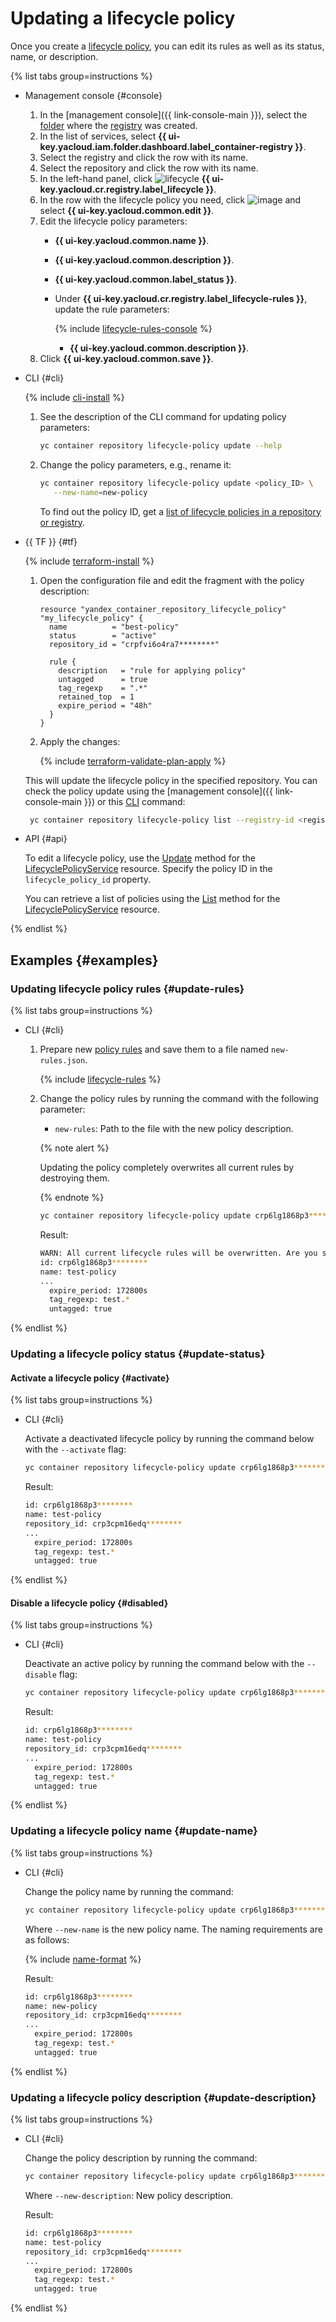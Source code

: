 # Updating a lifecycle policy

Once you create a [lifecycle policy](../../concepts/lifecycle-policy.md), you can edit its rules as well as its status, name, or description.

{% list tabs group=instructions %}

- Management console {#console}

   1. In the [management console]({{ link-console-main }}), select the [folder](../../../resource-manager/concepts/resources-hierarchy.md#folder) where the [registry](../../concepts/registry.md) was created.
   1. In the list of services, select **{{ ui-key.yacloud.iam.folder.dashboard.label_container-registry }}**.
   1. Select the registry and click the row with its name.
   1. Select the repository and click the row with its name.
   1. In the left-hand panel, click ![lifecycle](../../../_assets/console-icons/arrows-rotate-right.svg) **{{ ui-key.yacloud.cr.registry.label_lifecycle }}**.
   1. In the row with the lifecycle policy you need, click ![image](../../../_assets/console-icons/ellipsis.svg) and select **{{ ui-key.yacloud.common.edit }}**.
   1. Edit the lifecycle policy parameters:
      * **{{ ui-key.yacloud.common.name }}**.
      * **{{ ui-key.yacloud.common.description }}**.
      * **{{ ui-key.yacloud.common.label_status }}**.
      * Under **{{ ui-key.yacloud.cr.registry.label_lifecycle-rules }}**, update the rule parameters:

         {% include [lifecycle-rules-console](../../../_includes/container-registry/lifecycle-rules-console.md) %}

         * **{{ ui-key.yacloud.common.description }}**.
   1. Click **{{ ui-key.yacloud.common.save }}**.

- CLI {#cli}

   {% include [cli-install](../../../_includes/cli-install.md) %}

   1. See the description of the CLI command for updating policy parameters:

      ```bash
      yc container repository lifecycle-policy update --help
      ```

   1. Change the policy parameters, e.g., rename it:

      ```bash
      yc container repository lifecycle-policy update <policy_ID> \
         --new-name=new-policy
      ```

      To find out the policy ID, get a [list of lifecycle policies in a repository or registry](lifecycle-policy-list.md#lifecycle-policy-list).

- {{ TF }} {#tf}

   {% include [terraform-install](../../../_includes/terraform-install.md) %}

   1. Open the configuration file and edit the fragment with the policy description:

      ```hcl
      resource "yandex_container_repository_lifecycle_policy" "my_lifecycle_policy" {
        name          = "best-policy"
        status        = "active"
        repository_id = "crpfvi6o4ra7********"

        rule {
          description   = "rule for applying policy"
          untagged      = true
          tag_regexp    = ".*"
          retained_top  = 1
          expire_period = "48h"
        }
      }
      ```

   1. Apply the changes:

      {% include [terraform-validate-plan-apply](../../../_tutorials/_tutorials_includes/terraform-validate-plan-apply.md) %}

   This will update the lifecycle policy in the specified repository. You can check the policy update using the [management console]({{ link-console-main }}) or this [CLI](../../../cli/quickstart.md) command:

   ```bash
    yc container repository lifecycle-policy list --registry-id <registry_ID>
   ```

- API {#api}

   To edit a lifecycle policy, use the [Update](../../api-ref/grpc/lifecycle_policy_service.md#Update) method for the [LifecyclePolicyService](../../api-ref/grpc/lifecycle_policy_service.md) resource. Specify the policy ID in the `lifecycle_policy_id` property.

   You can retrieve a list of policies using the [List](../../api-ref/grpc/lifecycle_policy_service.md#List) method for the [LifecyclePolicyService](../../api-ref/grpc/lifecycle_policy_service.md) resource.

{% endlist %}

## Examples {#examples}

### Updating lifecycle policy rules {#update-rules}

{% list tabs group=instructions %}

- CLI {#cli}

   1. Prepare new [policy rules](../../concepts/lifecycle-policy.md#lifecycle-rules) and save them to a file named `new-rules.json`.

      {% include [lifecycle-rules](../../../_includes/container-registry/lifecycle-rules.md) %}

   1. Change the policy rules by running the command with the following parameter:
      * `new-rules`: Path to the file with the new policy description.

      {% note alert %}

      Updating the policy completely overwrites all current rules by destroying them.

      {% endnote %}

      ```bash
      yc container repository lifecycle-policy update crp6lg1868p3******** --new-rules ./new-rules.json
      ```

      Result:

      ```bash
      WARN: All current lifecycle rules will be overwritten. Are you sure?[y/N] y
      id: crp6lg1868p3********
      name: test-policy
      ...
        expire_period: 172800s
        tag_regexp: test.*
        untagged: true
      ```

{% endlist %}

### Updating a lifecycle policy status {#update-status}

#### Activate a lifecycle policy {#activate}

{% list tabs group=instructions %}

- CLI {#cli}

   Activate a deactivated lifecycle policy by running the command below with the `--activate` flag:

   ```bash
   yc container repository lifecycle-policy update crp6lg1868p3******** --activate
   ```

   Result:

   ```bash
   id: crp6lg1868p3********
   name: test-policy
   repository_id: crp3cpm16edq********
   ...
     expire_period: 172800s
     tag_regexp: test.*
     untagged: true
   ```

{% endlist %}

#### Disable a lifecycle policy {#disabled}

{% list tabs group=instructions %}

- CLI {#cli}

   Deactivate an active policy by running the command below with the `--disable` flag:

   ```bash
   yc container repository lifecycle-policy update crp6lg1868p3******** --disable
   ```

   Result:

   ```bash
   id: crp6lg1868p3********
   name: test-policy
   repository_id: crp3cpm16edq********
   ...
     expire_period: 172800s
     tag_regexp: test.*
     untagged: true
   ```

{% endlist %}

### Updating a lifecycle policy name {#update-name}

{% list tabs group=instructions %}

- CLI {#cli}

   Change the policy name by running the command:

   ```bash
   yc container repository lifecycle-policy update crp6lg1868p3******** --new-name new-policy
   ```

   Where `--new-name` is the new policy name. The naming requirements are as follows:

   {% include [name-format](../../../_includes/name-format.md) %}

   Result:

   ```bash
   id: crp6lg1868p3********
   name: new-policy
   repository_id: crp3cpm16edq********
   ...
     expire_period: 172800s
     tag_regexp: test.*
     untagged: true
   ```

{% endlist %}

### Updating a lifecycle policy description {#update-description}

{% list tabs group=instructions %}

- CLI {#cli}

   Change the policy description by running the command:

   ```bash
   yc container repository lifecycle-policy update crp6lg1868p3******** --new-description "new description"
   ```

   Where `--new-description`: New policy description.

   Result:

   ```bash
   id: crp6lg1868p3********
   name: test-policy
   repository_id: crp3cpm16edq********
   ...
     expire_period: 172800s
     tag_regexp: test.*
     untagged: true
   ```

{% endlist %}